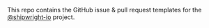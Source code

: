 This repo contains the GitHub issue &amp; pull request templates for the
[@shipwright-io](https://github.com/shipwright-io) project.
